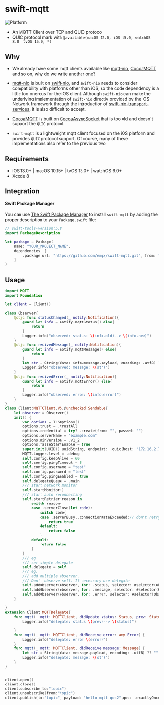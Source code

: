 # swift-mqtt
![Platform](https://img.shields.io/badge/platforms-iOS%2013.0%20%7C%20macOS%2010.15%20%7C%20tvOS%2013.0%20%7C%20watchOS%206.0-F28D00.svg)
- An MQTT Client over TCP and QUIC protocol
- QUIC protocol mark with `@available(macOS 12.0, iOS 15.0, watchOS 8.0, tvOS 15.0, *)`

## Why
- We already have some mqtt clients available like [mqtt-nio](https://github.com/swift-server-community/mqtt-nio.git), [CocoaMQTT](https://github.com/emqx/CocoaMQTT.git) and so on, why do we write another one?

- [mqtt-nio](https://github.com/swift-server-community/mqtt-nio.git) is built on [swift-nio](https://github.com/apple/swift-nio.git), and `swift-nio` needs to consider compatibility with platforms other than iOS, so the code dependency is a little too onerous for the iOS client. Although `swift-nio` can make the underlying implementation of `swift-nio` directly provided by the iOS Network framework through the introduction of [swift-nio-transport-services](https://github.com/apple/swift-nio-transport-services.git), it is also difficult to accept.

- [CocoaMQTT](https://github.com/emqx/CocoaMQTT.git) is built on  [CocoaAsyncSocket](https://github.com/robbiehanson/CocoaAsyncSocket.git) that is too old and doesn't support the `QUIC` protocol.

- `swift-mqtt` is a lightweight mqtt client focused on the iOS platform and provides `QUIC` protocol support. Of course, many of these implementations also refer to the previous two

## Requirements

- iOS 13.0+ | macOS 10.15+ | tvOS 13.0+ | watchOS 6.0+
- Xcode 8

## Integration

#### Swift Package Manager

You can use [The Swift Package Manager](https://swift.org/package-manager) to install `swift-mqtt` by adding the proper description to your `Package.swift` file:

```swift
// swift-tools-version:5.8
import PackageDescription

let package = Package(
    name: "YOUR_PROJECT_NAME",
    dependencies: [
        .package(url: "https://github.com/emqx/swift-mqtt.git", from: "0.2.1"),
    ]
)
```


## Usage
```swift
import MQTT
import Foundation

let client = Client()

class Observer{
    @objc func statusChanged(_ notify:Notification){
        guard let info = notify.mqttStatus() else{
            return
        }
        Logger.info("observed: status: \(info.old)--> \(info.new)")
    }
    @objc func recivedMessage(_ notify:Notification){
        guard let info = notify.mqttMesaage() else{
            return
        }
        let str = String(data: info.message.payload, encoding: .utf8) ?? ""
        Logger.info("observed: message: \(str)")
    }
    @objc func recivedError(_ notify:Notification){
        guard let info = notify.mqttError() else{
            return
        }
        Logger.info("observed: error: \(info.error)")
    }
}
class Client:MQTTClient.V5,@unchecked Sendable{
    let observer = Observer()
    init() {
        var options = TLSOptions()
        options.trust = .trustAll
        options.credential = try? .create(from: "", passwd: "")
        options.serverName = "example.com"
        options.minVersion = .v1_2
        options.falseStartEnable = true
        super.init(UUID().uuidString, endpoint: .quic(host: "172.16.2.7",tls: options))
        MQTT.Logger.level = .debug
        self.config.keepAlive = 60
        self.config.pingTimeout = 5
        self.config.username = "test"
        self.config.password = "test"
        self.config.pingEnabled = true
        self.delegateQueue = .main
        /// start network monitor
        self.startMonitor()
        /// start auto reconnecting
        self.startRetrier{reason in
            switch reason{
            case .serverClose(let code):
                switch code{
                case .serverBusy,.connectionRateExceeded:// don't retry when server is busy
                    return true
                default:
                    return false
                }
            default:
                return false
            }
        }
        /// eg
        /// set simple delegate
        self.delegate = self
        /// eg.
        /// add multiple observer.
        /// Don't observe self. If necessary use delegate
        self.addObserver(observer, for: .status, selector: #selector(Observer.statusChanged(_:)))
        self.addObserver(observer, for: .message, selector: #selector(Observer.recivedMessage(_:)))
        self.addObserver(observer, for: .error, selector: #selector(Observer.recivedError(_:)))
    }
    
}
extension Client:MQTTDelegate{
    func mqtt(_ mqtt: MQTTClient, didUpdate status: Status, prev: Status) {
        Logger.info("delegate: status \(prev)--> \(status)")

    }
    func mqtt(_ mqtt: MQTTClient, didReceive error: any Error) {
        Logger.info("delegate: error \(error)")
    }
    func mqtt(_ mqtt: MQTTClient, didReceive message: Message) {
        let str = String(data: message.payload, encoding: .utf8) ?? ""
        Logger.info("delegate: message: \(str)")
    }
}


client.open()
client.close()
client.subscribe(to:"topic")
client.unsubscribe(from:"topic")
client.publish(to:"topic", payload: "hello mqtt qos2",qos: .exactlyOnce)

```
